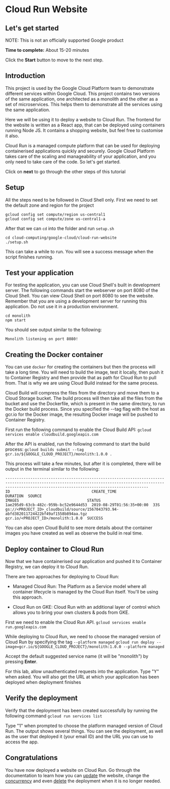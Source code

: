 # Cloud Run Website

## Let's get started

NOTE: This is not an officially supported Google product


**Time to complete:** About 15-20 minutes


Click the **Start** button to move to the next step.


## Introduction

This project is used by the Google Cloud Platform team to demonstrate different services within Google Cloud. This project contains two versions of the same application, one architected as a monolith and the other as a set of microservices. This helps them to demonstrate all the services using the same application.

Here we will be using it to deploy a website to Cloud Run. The frontend for the website is written as a React app, that can be deployed using containers running Node JS. It contains a shopping website, but feel free to customise it also. 

Cloud Run is a managed compute platform that can be used for deploying containerised applications quickly and securely. Google Cloud Platform takes care of the scaling and manageability of your application, and you only need to take care of the code. So let's get started. 

Click on **next** to go through the other steps of this tutorial

## Setup

All the steps need to be followed in Cloud Shell only. First we need to set the default zone and region for the project 
```
gcloud config set compute/region us-central1
gcloud config set compute/zone us-central1-a
```

After that we can `cd` into the folder and run `setup.sh`
```
cd cloud-computing/google-cloud/cloud-run-website
./setup.sh
```

This can take a while to run. You will see a success message when the script finishes running.

## Test your application

For testing the application, you can use Cloud Shell's built in development server. The following commands start the webserver on port 8080 of the Cloud Shell. You can view Cloud Shell on port 8080 to see the website. Remember that you are using a development server for running this application. Do not use it in a production environment.
```
cd monolith
npm start
```

You should see output similar to the following:
```
Monolith listening on port 8080!
```

## Creating the Docker container

You can use `docker` for creating the containers but then the process will take a long time. You will need to build the image, test it locally, then push it to Container Registry and then provide that as path for Cloud Run to pull from. That is why we are using Cloud Build instead for the same process.

Cloud Build will compress the files from the directory and move them to a Cloud Storage bucket. The build process will then take all the files from the bucket and use the Dockerfile, which is present in the same directory, to run the Docker build process. Since you specified the --tag flag with the host as gcr.io for the Docker image, the resulting Docker image will be pushed to Container Registry.

First run the following command to enable the Cloud Build API:
`gcloud services enable cloudbuild.googleapis.com`

After the API is enabled, run the following command to start the build process:
`gcloud builds submit --tag gcr.io/${GOOGLE_CLOUD_PROJECT}/monolith:1.0.0 .`

This process will take a few minutes, but after it is completed, there will be output in the terminal similar to the following:
```
-----------------------------------------------------------------------------------------------------------------------------------------------------------------------------------------------------------
ID                                    CREATE_TIME                DURATION  SOURCE                                                                                  IMAGES                              STATUS
1ae295d9-63cb-482c-959b-bc52e9644d53  2019-08-29T01:56:35+00:00  33S       gs://<PROJECT_ID>_cloudbuild/source/1567043793.94-abfd382011724422bf49af1558b894aa.tgz  gcr.io/<PROJECT_ID>/monolith:1.0.0  SUCCESS

```

You can also open Cloud Build to see more details about the container images you have created as well as observe the build in real time.

## Deploy container to Cloud Run
Now that we have containerised our application and pushed it to Container Registry, we can deploy it to Cloud Run.

There are two approaches for deploying to Cloud Run:

+ Managed Cloud Run: The Platform as a Service model where all container lifecycle is managed by the Cloud Run itself. You'll be using this approach.

+ Cloud Run on GKE: Cloud Run with an additional layer of control which allows you to bring your own clusters & pods from GKE.

First we need to enable the Cloud Run API.
`gcloud services enable run.googleapis.com`

While deploying to Cloud Run, we need to choose the managed version of Cloud Run by specifying the tag `--platform managed`
`gcloud run deploy --image=gcr.io/${GOOGLE_CLOUD_PROJECT}/monolith:1.0.0 --platform managed`

Accept the default suggested service name (it will be "monolith") by pressing **Enter**.

For this lab, allow unauthenticated requests into the application. Type "Y" when asked. You will also get the URL at which your application has been deployed when deployment finishes

## Verify the deployment
Verify that the deployment has been created successfully by running the following command
`gcloud run services list`


Type "1" when prompted to choose the platform managed version of Cloud Run. The output shows several things. You can see the deployment, as well as the user that deployed it (your email ID) and the URL you can use to access the app.

## Congratulations
You have now deployed a website on Cloud Run. Go through the documentation to learn how you can [update](https://cloud.google.com/run/docs/rollouts-rollbacks-traffic-migration) the website, change the [concurrency](https://cloud.google.com/run/docs/configuring/concurrency) and even [delete](https://cloud.google.com/run/docs/managing/services#delete) the deployment when it is no longer needed.